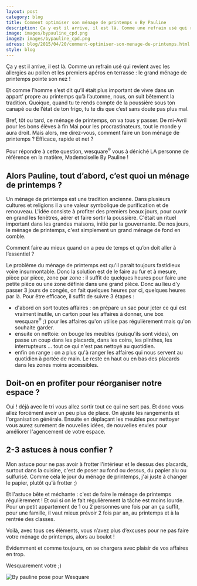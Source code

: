 ```yaml
---
layout: post
category: blog
title: Comment optimiser son ménage de printemps x By Pauline
description: Ça y est il arrive, il est là. Comme une refrain usé qui revient avec les allergies au pollen et les premiers apéros en terrasse...
image: images/bypauline_cpd.png
image2: images/bypauline_cpd.png
adress: blog/2015/04/20/comment-optimiser-son-menage-de-printemps.html
style: blog
---
```


<p class="intro">Ça y est il arrive, il est là. Comme un refrain usé qui revient avec les allergies au pollen et les premiers apéros en terrasse : le grand ménage de printemps pointe son nez !<p/> 

<p class="intro">Et comme l’homme s’est dit qu’il était plus important de vivre dans un appart’ propre au printemps qu’à l’automne, nous, on suit bêtement la tradition. Quoique, quand tu te rends compte de la poussière sous ton canapé ou de l’état de ton frigo, tu te dis que c’est sans doute pas plus mal.</p>

<p class="intro">Bref, tôt ou tard, ce ménage de printemps, on va tous y passer. De mi-Avril pour les bons élèves à fin Mai pour les procrastinateurs, tout le monde y aura droit. Mais alors, me direz-vous, comment faire un bon ménage de printemps ? Efficace, rapide et net ?</p> 

<p class="intro">Pour répondre à cette question, wesquare<sup>&reg;</sup> vous à déniché LA personne de référence en la matière, Mademoiselle By Pauline !</p>

<h2>Alors Pauline, tout d’abord, c’est quoi un ménage de printemps ?</h2>

<p>Un ménage de printemps est une tradition ancienne. Dans plusieurs cultures et religions il a une valeur symbolique de purification et de renouveau. L'idée consiste à profiter des premiers beaux jours, pour ouvrir en grand les fenêtres, aérer et faire sortir la poussière. C'était un rituel important dans les grandes maisons, initié par la gouvernante. De nos jours, le ménage de printemps, c'est simplement un grand ménage de fond en comble.</p> 

<p>Comment faire au mieux quand on a peu de temps et qu’on doit aller à l’essentiel ?</p>

<p>Le problème du ménage de printemps est qu'il parait toujours fastidieux voire insurmontable. Donc la solution est de le faire au fur et à mesure, pièce par pièce, zone par zone : il suffit de quelques heures pour faire une petite pièce ou une zone définie dans une grand pièce. Donc au lieu d'y passer 3 jours de congés, on fait quelques heures par ci, quelques heures par là. 
Pour être efficace, il suffit de suivre 3 étapes :</p>
<ul>
	<li>d'abord on sort toutes affaires : on prépare un sac pour jeter ce qui est vraiment inutile, un carton pour les affaires à donner, une box wesquare<sup>&reg;</sup> ;) pour les affaires qu'on utilise pas régulièrement mais qu'on souhaite garder. </li>
	<li>ensuite on nettoie: on bouge les meubles (puisqu'ils sont vides), on passe un coup dans les placards, dans les coins, les plinthes, les interrupteurs ... tout ce qui n'est pas nettoyé au quotidien. </li>
	<li>enfin on range : on a plus qu'à ranger les affaires qui nous servent au quotidien à portée de main. Le reste en haut ou en bas des placards dans les zones moins accessibles. </li>

</ul>

<h2>Doit-on en profiter pour réorganiser notre espace ?</h2>

<p>Oui ! déjà avec le tri vous allez sortir tout ce qui ne sert pas. Et donc vous allez forcément avoir un peu plus de place. On ajuste les rangements et l'organisation générale.  Ensuite en déplaçant les meubles pour nettoyer vous aurez surement de nouvelles idées, de nouvelles envies pour améliorer l'agencement de votre espace.</p> 

<h2>2-3 astuces à nous confier ?</h2>

<p>Mon astuce pour ne pas avoir à frotter l'intérieur et le dessus des placards, surtout dans la cuisine, c'est de poser au fond ou dessus, du papier alu ou sulfurisé. Comme cela le jour du ménage de printemps, j'ai juste à changer le papier, plutôt qu'à frotter ;)</p>

<p>Et l'astuce bête et méchante : c'est de faire le ménage de printemps régulièrement ! Et oui si on le fait régulièrement la tâche est moins lourde. Pour un petit appartement de 1 ou 2 personnes une fois par an ça suffit, pour une famille, il vaut mieux prévoir 2 fois par an, au printemps et à la rentrée des classes.</p> 

<p class="intro">Voilà, avec tous ces éléments, vous n’avez plus d’excuses pour ne pas faire votre ménage de printemps, alors au boulot !</p>

<p class="intro">Evidemment et comme toujours, on se chargera avec plaisir de vos affaires en trop.</p>

<p class="intro">Wesquarement votre ;)</p>

<div class="thumbnail">
  <img src="../../../../images/bypauline_cpd.png" alt="By pauline pose pour Wesquare">
</div>